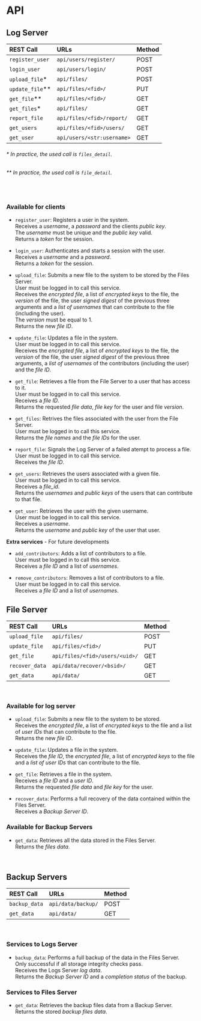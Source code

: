 # API

## Log Server

| REST Call         | URLs                       | Method |
| :---------------- | :------------------------- | :----- |
| `register_user`   | `api/users/register/`      | POST   |
| `login_user`      | `api/users/login/`         | POST   |
| `upload_file`\*   | `api/files/`               | POST   |
| `update_file`\*\* | `api/files/<fid>/`         | PUT    |
| `get_file`\*\*    | `api/files/<fid>/`         | GET    |
| `get_files`\*     | `api/files/`               | GET    |
| `report_file`     | `api/files/<fid>/report/`  | GET    |
| `get_users`       | `api/files/<fid>/users/`   | GET    |
| `get_user`        | `api/users/<str:username>` | GET    |

###### \* In practice, the used call is `files_detail`.

###### \*\* In practice, the used call is `file_detail`.

&ensp;

### Available for clients

- `register_user`: Registers a user in the system.<br>
  Receives a _username_, a _password_ and the clients _public key_.<br>
  The _username_ must be unique and the _public key_ valid.<br>
  Returns a _token_ for the session.

- `login_user`: Authenticates and starts a session with the user.<br>
  Receives a _username_ and a _password_.<br>
  Returns a _token_ for the session.

- `upload_file`: Submits a new file to the system to be stored by the Files Server.<br>
  User must be logged in to call this service.<br>
  Receives the _encrypted file_, a list of _encrypted keys_ to the file, the _version_ of the file, the user _signed digest_ of the previous three arguments and a _list of usernames_ that can contribute to the file (including the user).<br>
  The _version_ must be equal to 1.<br>
  Returns the new _file ID_.

- `update_file`: Updates a file in the system.<br>
  User must be logged in to call this service.<br>
  Receives the _encrypted file_, a list of _encrypted keys_ to the file, the _version_ of the file, the user _signed digest_ of the previous three arguments, a _list of usernames_ of the contributors (including the user) and the _file ID_.

- `get_file`: Retrieves a file from the File Server to a user that has access to it.<br>
  User must be logged in to call this service.<br>
  Receives a _file ID_.<br>
  Returns the requested _file data_, _file key_ for the user and file _version_.

- `get_files`: Retrives the files associated with the user from the File Server.<br>
  User must be logged in to call this service.<br>
  Returns the _file names_ and the _file IDs_ for the user.

- `report_file`: Signals the Log Server of a failed atempt to process a file.<br>
  User must be logged in to call this service.<br>
  Receives the _file ID_.

- `get_users`: Retrieves the users associated with a given file.<br>
  User must be logged in to call this service.<br>
  Receives a _file_id_.<br>
  Returns the _usernames_ and _public keys_ of the users that can contribute to that file.

- `get_user`: Retrieves the user with the given username.<br>
  User must be logged in to call this service.<br>
  Receives a _username_.<br>
  Returns the _username_ and _public key_ of the user that user.

**Extra services** - For future developments

- `add_contributors`: Adds a list of contributors to a file.<br>
  User must be logged in to call this service.<br>
  Receives a _file ID_ and a list of _usernames_.

- `remove_contributors`: Removes a list of contributors to a file.<br>
  User must be logged in to call this service.<br>
  Receives a _file ID_ and a list of _usernames_.

## File Server

| REST Call      | URLs                           | Method |
| :------------- | :----------------------------- | :----- |
| `upload_file`  | `api/files/`                   | POST   |
| `update_file`  | `api/files/<fid>/`             | PUT    |
| `get_file`     | `api/files/<fid>/users/<uid>/` | GET    |
| `recover_data` | `api/data/recover/<bsid>/`     | GET    |
| `get_data`     | `api/data/`                    | GET    |

&ensp;

### Available for log server

- `upload_file`: Submits a new file to the system to be stored.<br>
  Receives the _encrypted file_, a list of _encrypted keys_ to the file and a list of _user IDs_ that can contribute to the file.<br>
  Returns the new _file ID_.

- `update_file`: Updates a file in the system.<br>
  Receives the _file ID_, the _encrypted file_, a list of _encrypted keys_ to the file and a _list of user IDs_ that can contribute to the file.

- `get_file`: Retrieves a file in the system.<br>
  Receives a _file ID_ and a _user ID_.<br>
  Returns the requested _file data_ and _file key_ for the user.

- `recover_data`: Performs a full recovery of the data contained within the Files Server.<br>
  Receives a _Backup Server ID_.

### Available for Backup Servers

- `get_data`: Retrieves all the data stored in the Files Server.<br>
  Returns the _files data_.

&ensp;

## Backup Servers

| REST Call     | URLs               | Method |
| :------------ | :----------------- | :----- |
| `backup_data` | `api/data/backup/` | POST   |
| `get_data`    | `api/data/`        | GET    |

&ensp;

### Services to Logs Server

- `backup_data`: Performs a full backup of the data in the Files Server.<br>
  Only successful if all storage integrity checks pass.<br>
  Receives the Logs Server _log data_.<br>
  Returns the _Backup Server ID_ and a _completion status_ of the backup.

### Services to Files Server

- `get_data`: Retrieves the backup files data from a Backup Server.<br>
  Returns the stored _backup files data_.
